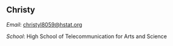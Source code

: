 ## Christy 

_Email_: christyl8059@hstat.org 

_School_: High School of Telecommunication for Arts and Science  